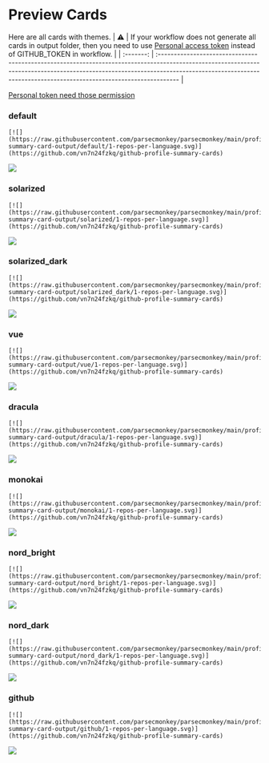 
# Preview Cards

Here are all cards with themes.
| :warning: | If your workflow does not generate all cards in output folder, then you need to use [Personal access token](https://docs.github.com/en/actions/configuring-and-managing-workflows/creating-and-storing-encrypted-secrets) instead of GITHUB_TOKEN in workflow. |
| :-------: | :------------------------------------------------------------------------------------------------------------------------------------------------------------------------------------------------------------------------------------------------ |

[Personal token need those permission](https://github.com/vn7n24fzkq/github-profile-summary-cards/wiki/Personal-access-token-permissions)


### default


```
[![](https://raw.githubusercontent.com/parsecmonkey/parsecmonkey/main/profile-summary-card-output/default/1-repos-per-language.svg)](https://github.com/vn7n24fzkq/github-profile-summary-cards)
```
![](https://raw.githubusercontent.com/parsecmonkey/parsecmonkey/main/profile-summary-card-output/default/1-repos-per-language.svg)


### solarized


```
[![](https://raw.githubusercontent.com/parsecmonkey/parsecmonkey/main/profile-summary-card-output/solarized/1-repos-per-language.svg)](https://github.com/vn7n24fzkq/github-profile-summary-cards)
```
![](https://raw.githubusercontent.com/parsecmonkey/parsecmonkey/main/profile-summary-card-output/solarized/1-repos-per-language.svg)


### solarized_dark


```
[![](https://raw.githubusercontent.com/parsecmonkey/parsecmonkey/main/profile-summary-card-output/solarized_dark/1-repos-per-language.svg)](https://github.com/vn7n24fzkq/github-profile-summary-cards)
```
![](https://raw.githubusercontent.com/parsecmonkey/parsecmonkey/main/profile-summary-card-output/solarized_dark/1-repos-per-language.svg)


### vue


```
[![](https://raw.githubusercontent.com/parsecmonkey/parsecmonkey/main/profile-summary-card-output/vue/1-repos-per-language.svg)](https://github.com/vn7n24fzkq/github-profile-summary-cards)
```
![](https://raw.githubusercontent.com/parsecmonkey/parsecmonkey/main/profile-summary-card-output/vue/1-repos-per-language.svg)


### dracula


```
[![](https://raw.githubusercontent.com/parsecmonkey/parsecmonkey/main/profile-summary-card-output/dracula/1-repos-per-language.svg)](https://github.com/vn7n24fzkq/github-profile-summary-cards)
```
![](https://raw.githubusercontent.com/parsecmonkey/parsecmonkey/main/profile-summary-card-output/dracula/1-repos-per-language.svg)


### monokai


```
[![](https://raw.githubusercontent.com/parsecmonkey/parsecmonkey/main/profile-summary-card-output/monokai/1-repos-per-language.svg)](https://github.com/vn7n24fzkq/github-profile-summary-cards)
```
![](https://raw.githubusercontent.com/parsecmonkey/parsecmonkey/main/profile-summary-card-output/monokai/1-repos-per-language.svg)


### nord_bright


```
[![](https://raw.githubusercontent.com/parsecmonkey/parsecmonkey/main/profile-summary-card-output/nord_bright/1-repos-per-language.svg)](https://github.com/vn7n24fzkq/github-profile-summary-cards)
```
![](https://raw.githubusercontent.com/parsecmonkey/parsecmonkey/main/profile-summary-card-output/nord_bright/1-repos-per-language.svg)


### nord_dark


```
[![](https://raw.githubusercontent.com/parsecmonkey/parsecmonkey/main/profile-summary-card-output/nord_dark/1-repos-per-language.svg)](https://github.com/vn7n24fzkq/github-profile-summary-cards)
```
![](https://raw.githubusercontent.com/parsecmonkey/parsecmonkey/main/profile-summary-card-output/nord_dark/1-repos-per-language.svg)


### github


```
[![](https://raw.githubusercontent.com/parsecmonkey/parsecmonkey/main/profile-summary-card-output/github/1-repos-per-language.svg)](https://github.com/vn7n24fzkq/github-profile-summary-cards)
```
![](https://raw.githubusercontent.com/parsecmonkey/parsecmonkey/main/profile-summary-card-output/github/1-repos-per-language.svg)

